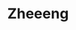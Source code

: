 ---
title: Zheeeng
github: https://github.com/Zheeeng
mode: dark
transition: 1.1s
score: 38.2
archetype:
- Minimalistic
---